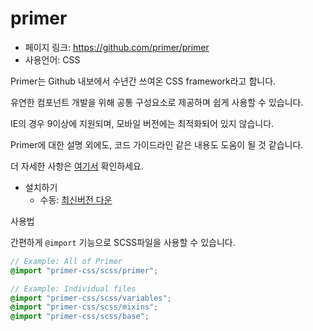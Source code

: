 primer
==================================================
- 페이지 링크: https://github.com/primer/primer
- 사용언어: CSS

Primer는 Github 내보에서 수년간 쓰여온 CSS framework라고 합니다.

유연한 컴포넌트 개발을 위해 공통 구성요소로 제공하며 쉽게 사용할 수 있습니다.

IE의 경우 9이상에 지원되며, 모바일 버전에는 최적화되어 있지 않습니다.

Primer에 대한 설명 외에도, 코드 가이드라인 같은 내용도 도움이 될 것 같습니다.

더 자세한 사항은 [여기서](http://primercss.io/) 확인하세요.

- 설치하기 
	- 수동: [최신버전 다운](https://github.com/primer/primer/releases/tag/v2.0.3)
	
사용법 

간편하게 `@import` 기능으로 SCSS파일을 사용할 수 있습니다.

```scss
// Example: All of Primer
@import "primer-css/scss/primer";

// Example: Individual files
@import "primer-css/scss/variables";
@import "primer-css/scss/mixins";
@import "primer-css/scss/base";
```

